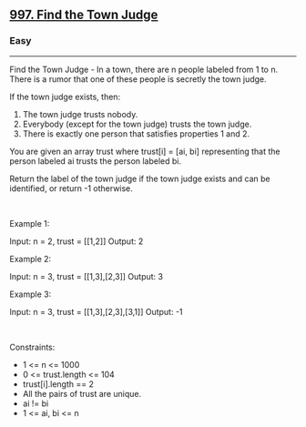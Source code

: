 <h2><a href="https://leetcode.com/problems/find-the-town-judge/">997. Find the Town Judge</a></h2><h3>Easy</h3><hr>Find the Town Judge - In a town, there are n people labeled from 1 to n. There is a rumor that one of these people is secretly the town judge.

If the town judge exists, then:

 1. The town judge trusts nobody.
 2. Everybody (except for the town judge) trusts the town judge.
 3. There is exactly one person that satisfies properties 1 and 2.

You are given an array trust where trust[i] = [ai, bi] representing that the person labeled ai trusts the person labeled bi.

Return the label of the town judge if the town judge exists and can be identified, or return -1 otherwise.

 

Example 1:


Input: n = 2, trust = [[1,2]]
Output: 2


Example 2:


Input: n = 3, trust = [[1,3],[2,3]]
Output: 3


Example 3:


Input: n = 3, trust = [[1,3],[2,3],[3,1]]
Output: -1


 

Constraints:

 * 1 <= n <= 1000
 * 0 <= trust.length <= 104
 * trust[i].length == 2
 * All the pairs of trust are unique.
 * ai != bi
 * 1 <= ai, bi <= n